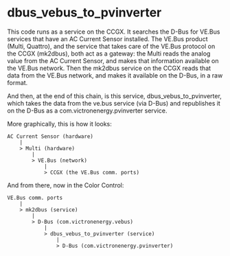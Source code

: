 dbus_vebus_to_pvinverter
========================

This code runs as a service on the CCGX. It searches the D-Bus for VE.Bus services that have an AC Current Sensor installed. The VE.Bus product (Multi, Quattro), and the service that takes care of the VE.Bus protocol on the CCGX (mk2dbus), both act as a gateway: the Multi reads the analog value from the AC Current Sensor, and makes that information available on the VE.Bus network. Then the mk2dbus service on the CCGX reads that data from the VE.Bus network, and makes it available on the D-Bus, in a raw format.

And then, at the end of this chain, is this service, dbus_vebus_to_pvinverter, which takes the data from the ve.bus service (via D-Bus) and republishes it on the D-Bus as a com.victronenergy.pvinverter service.

More graphically, this is how it looks: 

    AC Current Sensor (hardware)
        |
        > Multi (hardware)
            |
            > VE.Bus (network)
                |
                > CCGX (the VE.Bus comm. ports)

And from there, now in the Color Control:

    VE.Bus comm. ports
        |
        > mk2dbus (service)
            |
            > D-Bus (com.victronenergy.vebus)
                |
                > dbus_vebus_to_pvinverter (service)
                    |
                    > D-Bus (com.victronenergy.pvinverter)
